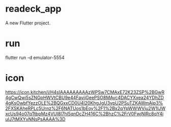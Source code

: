 # readeck_app

A new Flutter project.

# run

flutter run -d emulator-5554

# icon

https://icon.kitchen/i/H4sIAAAAAAAAAzWPSw7CMAxE72K23ZSP%2BGwR4gCwQwi5sZNGpHWVtCBU9e44FayijGeePSO8MAyc4DACYXxea24YDhZD4gKsOwbfYezzOLE%2BQGxxCD0U4I20KhgJgU3vpU2PSuTZKAWmAip3%2FXSKAheRPLc5Urnz%2F6NATUos1bEoy%2F1%2Bx2qYpWWWVju2W1IJWxcUs94o07qTtbpMz4VUI8l7hl5qnDcZH416C%2BhzC%2FrV0FwjNIRc8qY4iuIJ7tMXYvNNsPsAAAA%3D
